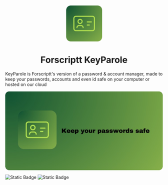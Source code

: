 <p align="center">
  <img src="https://github.com/Forscriptt/Forscriptt-KeyParole/blob/main/images/logo_max.png" height="115">
  <h1 align="center">Forscriptt KeyParole</h1>
</p>

KeyParole is Forscriptt's version of a password & account manager, made to keep your passwords, accounts and even id safe on your computer or hosted on our cloud

<img width="1000" alt="github-banner" align="center" src="https://github.com/Forscriptt/Forscriptt-KeyParole/blob/main/images/banner.png">

![Static Badge](https://img.shields.io/badge/Python-green?style=for-the-badge&logo=python&label=Language)
![Static Badge](https://img.shields.io/badge/PyQt5-white?style=for-the-badge&label=Library)

